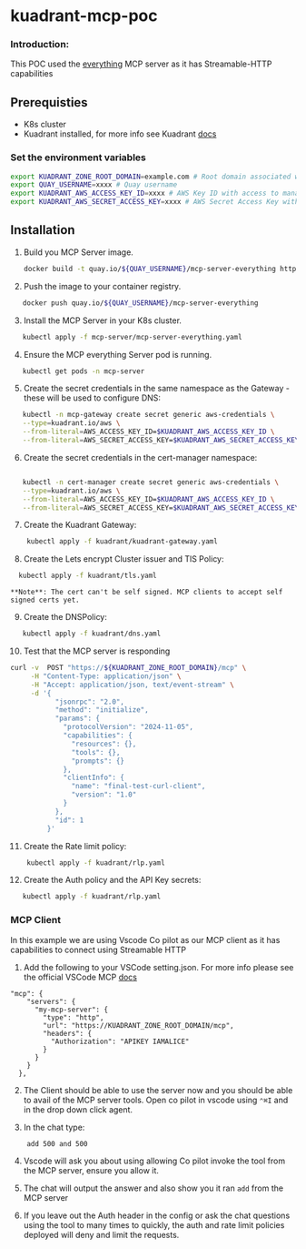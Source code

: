 # kuadrant-mcp-poc

### Introduction:

This POC used the [everything](https://github.com/modelcontextprotocol/servers/tree/main/src/everything) MCP server as it has Streamable-HTTP capabilities

## Prerequisties

- K8s cluster
- Kuadrant installed, for more info see Kuadrant [docs](https://docs.kuadrant.io/1.2.x/install-helm/)

### Set the environment variables

```sh
export KUADRANT_ZONE_ROOT_DOMAIN=example.com # Root domain associated with the Zone ID above
export QUAY_USERNAME=xxxx # Quay username
export KUADRANT_AWS_ACCESS_KEY_ID=xxxx # AWS Key ID with access to manage the DNS Zone ID below
export KUADRANT_AWS_SECRET_ACCESS_KEY=xxxx # AWS Secret Access Key with access to manage the DNS Zone ID below
```

## Installation

1. Build you MCP Server image.
   ```sh
   docker build -t quay.io/${QUAY_USERNAME}/mcp-server-everything https://github.com/modelcontextprotocol/servers.git\#main -f src/everything/Dockerfile
   ```
2. Push the image to your container registry.

```sh
   docker push quay.io/${QUAY_USERNAME}/mcp-server-everything
```

3. Install the MCP Server in your K8s cluster.

```sh
   kubectl apply -f mcp-server/mcp-server-everything.yaml
```

4. Ensure the MCP everything Server pod is running.

```sh
   kubectl get pods -n mcp-server
```

5. Create the secret credentials in the same namespace as the Gateway - these will be used to configure DNS:

```sh
   kubectl -n mcp-gateway create secret generic aws-credentials \
   --type=kuadrant.io/aws \
   --from-literal=AWS_ACCESS_KEY_ID=$KUADRANT_AWS_ACCESS_KEY_ID \
   --from-literal=AWS_SECRET_ACCESS_KEY=$KUADRANT_AWS_SECRET_ACCESS_KEY
```

6. Create the secret credentials in the cert-manager namespace:

```sh

   kubectl -n cert-manager create secret generic aws-credentials \
   --type=kuadrant.io/aws \
   --from-literal=AWS_ACCESS_KEY_ID=$KUADRANT_AWS_ACCESS_KEY_ID \
   --from-literal=AWS_SECRET_ACCESS_KEY=$KUADRANT_AWS_SECRET_ACCESS_KEY
```

7. Create the Kuadrant Gateway:

```sh
    kubectl apply -f kuadrant/kuadrant-gateway.yaml
```

8. Create the Lets encrypt Cluster issuer and TlS Policy:

```sh
  kubectl apply -f kuadrant/tls.yaml
```

    **Note**: The cert can't be self signed. MCP clients to accept self signed certs yet.

9. Create the DNSPolicy:

```sh
   kubectl apply -f kuadrant/dns.yaml
```

10. Test that the MCP server is responding

```sh
curl -v  POST "https://${KUADRANT_ZONE_ROOT_DOMAIN}/mcp" \
     -H "Content-Type: application/json" \
     -H "Accept: application/json, text/event-stream" \
     -d '{
           "jsonrpc": "2.0",
           "method": "initialize",
           "params": {
             "protocolVersion": "2024-11-05",
             "capabilities": {
               "resources": {},
               "tools": {},
               "prompts": {}
             },
             "clientInfo": {
               "name": "final-test-curl-client",
               "version": "1.0"
             }
           },
           "id": 1
         }'
```

11. Create the Rate limit policy:

```sh
    kubectl apply -f kuadrant/rlp.yaml
```

12. Create the Auth policy and the API Key secrets:

```sh
   kubectl apply -f kuadrant/rlp.yaml
```

### MCP Client

In this example we are using Vscode Co pilot as our MCP client as it has capabilities to connect using Streamable HTTP

1. Add the following to your VSCode setting.json. For more info please see the official VSCode MCP [docs](https://code.visualstudio.com/docs/copilot/chat/mcp-servers#_add-an-mcp-server-to-your-user-settings)

```
"mcp": {
    "servers": {
      "my-mcp-server": {
        "type": "http",
        "url": "https://KUADRANT_ZONE_ROOT_DOMAIN/mcp",
        "headers": {
          "Authorization": "APIKEY IAMALICE"
        }
      }
    }
  },
```

2. The Client should be able to use the server now and you should be able to avail of the MCP server tools. Open co pilot in vscode using `⌃⌘I` and in the drop down click agent.

3. In the chat type:

```sh
    add 500 and 500
```

4. Vscode will ask you about using allowing Co pilot invoke the tool from the MCP server, ensure you allow it.

5. The chat will output the answer and also show you it ran `add` from the MCP server

6. If you leave out the Auth header in the config or ask the chat questions using the tool to many times to quickly, the auth and rate limit policies deployed will deny and limit the requests.
